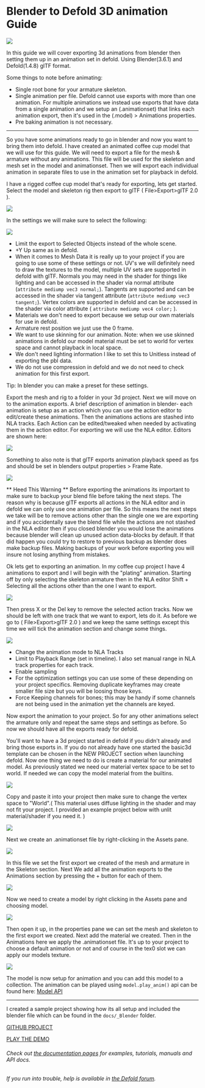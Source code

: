 # Blender to Defold 3D animation Guide

[![](/docs/DAGuide.png)](https://github.com/FlexYourBrain/Defold_Animation3D_Guide)

In this guide we will cover exporting 3d animations from blender then setting them up in an animation set in defold. Using Blender(3.6.1) and Defold(1.4.8) glTF format. 

Some things to note before animating:
- Single root bone for your armature skeleton.
- Single animation per file. Defold cannot use exports with more than one animation. For multiple animations we instead use exports that have data from a single animation and we setup an (.animationset) that links each animation export, then it's used in the (.model) > Animations properties.
- Pre baking animation is not necessary.

------

So you have some animations ready to go in blender and now you want to bring them into defold. I have created an animated coffee cup model that we will use for this guide. We will need to export a file for the mesh & armature without any animations. This file will be used for the skeleton and mesh set in the model and animationset. Then we will export each individual animation in separate files to use in the animation set for playback in defold.

I have a rigged coffee cup model that's ready for exporting, lets get started. Select the model and skeleton rig then export to glTF ( File>Export>glTF 2.0 ).

![](/docs/glTFexport.png)

In the settings we will make sure to select the following:

![](/docs/exSettings1.png)


- Limit the export to Selected Objects instead of the whole scene.
- +Y Up same as in defold.
- When it comes to Mesh Data it is really up to your project if you are going to use some of these settings or not. UV's we will definitely need to draw the textures to the model, multiple UV sets are supported in defold with glTF. Normals you may need in the shader for things like lighting and can be accessed in the shader via normal attribute (`attribute mediump vec3 normal;`). Tangents are supported and can be accessed in the shader via tangent attribute (`attribute mediump vec3 tangent;`). Vertex colors are supported in defold and can be accessed in the shader via color attribute ( `attribute mediump vec4 color;` ).
- Materials we don't need to export because we setup our own materials for use in defold.
- Armature rest position we just use the 0 frame.
- We want to use skinning for our animation. Note: when we use skinned animations in defold our model material must be set to world for vertex space and cannot playback in local space.
- We don't need lighting information I like to set this to Unitless instead of exporting the pbl data.
- We do not use compression in defold and we do not need to check animation for this first export.

Tip: In blender you can make a preset for these settings.

Export the mesh and rig to a folder in your 3d project. Next we will move on to the animation exports. A brief description of animation in blender- each animation is setup as an action which you can use the action editor to edit/create these animations. Then the animations actions are stashed into NLA tracks. Each Action can be edited/tweaked when needed by activating them in the action editor. For exporting we will use the NLA editor. Editors are shown here:

![](/docs/blender_NLA.png)

Something to also note is that glTF exports animation playback speed as fps and should be set in blenders output properties > Frame Rate.

![](/docs/gltf_fps.png)

** Heed This Warning ** Before exporting the animations its important to make sure to backup your blend file before taking the next steps. The reason why is because glTF exports all actions in the NLA editor and in defold we can only use one animation per file. So this means the next steps we take will be to remove actions other than the single one we are exporting and if you accidentally save the blend file while the actions are not stashed in the NLA editor then if you closed blender you would lose the animations because blender will clean up unused action data-blocks by default. If that did happen you could try to restore to previous backup as blender does make backup files. Making backups of your work before exporting you will insure not losing anything from mistakes.

Ok lets get to exporting an animation. In my coffee cup project I have 4 animations to export and I will begin with the "plating" animation. Starting off by only selecting the skeleton armature then in the NLA editor Shift + Selecting all the actions other than the one I want to export.

![](/docs/selectNLAtracks.png)

 Then press X or the Del key to remove the selected action tracks. Now we should be left with one track that we want to export, lets do it. As before we go to ( File>Export>glTF 2.0 ) and we keep the same settings except this time we will tick the animation section and change some things.

 ![](/docs/NLA_exp.png)

- Change the animation mode to NLA Tracks
- Limit to Playback Range (set in timeline). I also set manual range in NLA track properties for each track.
- Enable sampling
- For the optimization settings you can use some of these depending on your project specifics. Removing duplicate keyframes may create smaller file size but you will be loosing those keys. 
- Force Keeping channels for bones; this may be handy if some channels are not being used in the animation yet the channels are keyed.

Now export the animation to your project. So for any other animations select the armature only and repeat the same steps and settings as before. So now we should have all the exports ready for defold. 

You'll want to have a 3d project started in defold if you didn't already and bring those exports in. If you do not already have one started the basic3d template can be chosen in the NEW PROJECT section when launching defold. Now one thing we need to do is create a material for our animated model. As previously stated we need our material vertex space to be set to world. If needed we can copy the model material from the builtins.

![](/docs/model_mat.png)

Copy and paste it into your project then make sure to change the vertex space to "World".( This material uses diffuse lighting in the shader and may not fit your project. I provided an example project below with unlit material/shader if you need it. )

![](/docs/mat_world.png)

 Next we create an .animationset file by right-clicking in the Assets pane.

![](/docs/new_aniset.png)

In this file we set the first export we created of the mesh and armature in the Skeleton section. Next We add all the animation exports to the Animations section by pressing the + button for each of them.

![](/docs/aniSet.png)

Now we need to create a model by right clicking in the Assets pane and choosing model.

![](/docs/new_model.png)

Then open it up, in the properties pane we can set the mesh and skeleton to the first export we created. Next add the material we created. Then in the Animations here we apply the .animationset file. It's up to your project to choose a default animation or not and of course in the tex0 slot we can apply our models texture.

![](/docs/ani_Model.png)

The model is now setup for animation and you can add this model to a collection. The animation can be played using ` model.play_anim() ` api can be found here: [Model API](https://defold.com/ref/beta/model/)

------

I created a sample project showing how its all setup and included the blender file which can be found in the `docs/_Blender` folder.

[GITHUB PROJECT](https://github.com/FlexYourBrain/Defold_Animation3D_Guide)

[PLAY THE DEMO](https://flexyourbrain.itch.io/defold3danimationguide)



###### Check out [the documentation pages](https://defold.com/learn) for examples, tutorials, manuals and API docs.
###### If you run into trouble, help is available in [the Defold forum](https://forum.defold.com).
